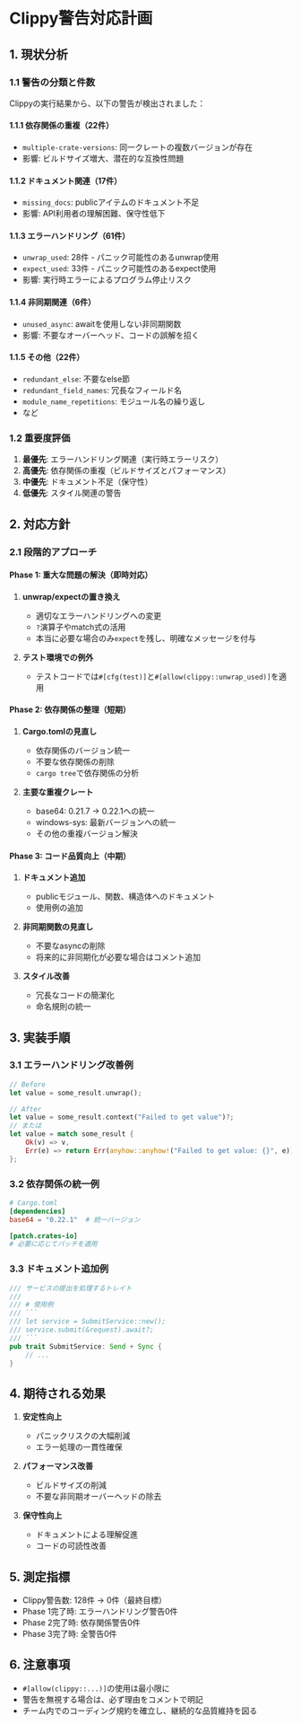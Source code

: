 # Clippy警告対応計画

## 1. 現状分析

### 1.1 警告の分類と件数
Clippyの実行結果から、以下の警告が検出されました：

#### 1.1.1 依存関係の重複（22件）
- `multiple-crate-versions`: 同一クレートの複数バージョンが存在
- 影響: ビルドサイズ増大、潜在的な互換性問題

#### 1.1.2 ドキュメント関連（17件）
- `missing_docs`: publicアイテムのドキュメント不足
- 影響: API利用者の理解困難、保守性低下

#### 1.1.3 エラーハンドリング（61件）
- `unwrap_used`: 28件 - パニック可能性のあるunwrap使用
- `expect_used`: 33件 - パニック可能性のあるexpect使用
- 影響: 実行時エラーによるプログラム停止リスク

#### 1.1.4 非同期関連（6件）
- `unused_async`: awaitを使用しない非同期関数
- 影響: 不要なオーバーヘッド、コードの誤解を招く

#### 1.1.5 その他（22件）
- `redundant_else`: 不要なelse節
- `redundant_field_names`: 冗長なフィールド名
- `module_name_repetitions`: モジュール名の繰り返し
- など

### 1.2 重要度評価
1. **最優先**: エラーハンドリング関連（実行時エラーリスク）
2. **高優先**: 依存関係の重複（ビルドサイズとパフォーマンス）
3. **中優先**: ドキュメント不足（保守性）
4. **低優先**: スタイル関連の警告

## 2. 対応方針

### 2.1 段階的アプローチ

#### Phase 1: 重大な問題の解決（即時対応）
1. **unwrap/expectの置き換え**
   - 適切なエラーハンドリングへの変更
   - `?`演算子やmatch式の活用
   - 本当に必要な場合のみ`expect`を残し、明確なメッセージを付与

2. **テスト環境での例外**
   - テストコードでは`#[cfg(test)]`と`#[allow(clippy::unwrap_used)]`を適用

#### Phase 2: 依存関係の整理（短期）
1. **Cargo.tomlの見直し**
   - 依存関係のバージョン統一
   - 不要な依存関係の削除
   - `cargo tree`で依存関係の分析

2. **主要な重複クレート**
   - base64: 0.21.7 → 0.22.1への統一
   - windows-sys: 最新バージョンへの統一
   - その他の重複バージョン解決

#### Phase 3: コード品質向上（中期）
1. **ドキュメント追加**
   - publicモジュール、関数、構造体へのドキュメント
   - 使用例の追加

2. **非同期関数の見直し**
   - 不要なasyncの削除
   - 将来的に非同期化が必要な場合はコメント追加

3. **スタイル改善**
   - 冗長なコードの簡潔化
   - 命名規則の統一

## 3. 実装手順

### 3.1 エラーハンドリング改善例
```rust
// Before
let value = some_result.unwrap();

// After
let value = some_result.context("Failed to get value")?;
// または
let value = match some_result {
    Ok(v) => v,
    Err(e) => return Err(anyhow::anyhow!("Failed to get value: {}", e)),
};
```

### 3.2 依存関係の統一例
```toml
# Cargo.toml
[dependencies]
base64 = "0.22.1"  # 統一バージョン

[patch.crates-io]
# 必要に応じてパッチを適用
```

### 3.3 ドキュメント追加例
```rust
/// サービスの提出を処理するトレイト
/// 
/// # 使用例
/// ```
/// let service = SubmitService::new();
/// service.submit(&request).await?;
/// ```
pub trait SubmitService: Send + Sync {
    // ...
}
```

## 4. 期待される効果

1. **安定性向上**
   - パニックリスクの大幅削減
   - エラー処理の一貫性確保

2. **パフォーマンス改善**
   - ビルドサイズの削減
   - 不要な非同期オーバーヘッドの除去

3. **保守性向上**
   - ドキュメントによる理解促進
   - コードの可読性改善

## 5. 測定指標

- Clippy警告数: 128件 → 0件（最終目標）
- Phase 1完了時: エラーハンドリング警告0件
- Phase 2完了時: 依存関係警告0件
- Phase 3完了時: 全警告0件

## 6. 注意事項

- `#[allow(clippy::...)]`の使用は最小限に
- 警告を無視する場合は、必ず理由をコメントで明記
- チーム内でのコーディング規約を確立し、継続的な品質維持を図る